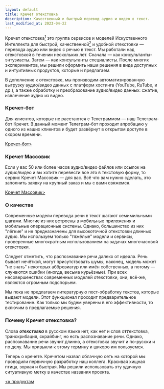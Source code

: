 ```yaml
---
layout: default
title: Кречет отекстовка
description: Качественный и быстрый перевод аудио и видео в текст.
last_modified_at: 2023-04-22
---
```


Кречет отекстовка[<sup>1</sup>](#whykrechet) это группа сервисов и моделей Искуственного Интеллекта для быстрой, качественной[<sup>2</sup>](#quality) и удобной отекстовки — перевода аудио или видео с речью в текст. Мы работали над отекстовкой в течении нескольких лет. Сначала — как консультанты-энтузиасты. Затем — как консультанты специалисты. После многих экспериментов, мы решили оформить наши решения в виде доступных и интуитивных продуктов, которые и предлагаем.

В дополнение к отекстовке, мы производим автоматизированную выгрузку аудио/видео данных с платформ хостинга (YouTube, RuTube, и др.), а также обработку и преобразование аудио/видео данных: сжатие, извлечение аудио из видео.

### Кречет-бот

Для клиентов, которые не расстаются с Телеграммом — наш Телеграм-бот Кречет. В данный момент Телеграм-бот проходит апробацию у одного из наших клиентов и будет развёрнут в открытом доступе в скором времени.

[Кречет-бот>](/products-krechet-bot/)

### Кречет Массовик

Если у вас 50 или более часов аудио/видео файлов или ссылок на аудио/видео и вы хотите перевести все это в текстовую форму, то сервис Кречет Массовик — для вас. Всё что вам нужно сделать, это заполнить заявку на крупный заказ и мы с вами свяжемся.

[Кречет Массовик>](/products-krechet-bulk/)

### О качестве <a name="quality"></a>

Современные модели перевода речи в текст шагают семимильными шагами. Многие из них встроены в мобильные приложения и мобильные операционные системы. Однако, большинство из них "лёгкие" и не предназначены для высокоточной отекстовки длинных аудио. Мы используем только "тяжёлые" модели и сервисы, проверенные многократным использованием на задачах многочасовой отекстовки. 

Следует отметить, что распознавание речи далеко от идеала. Речь бывает нечёткой, могут присутствовать шумы, наконец, модель может "не знать" некоторых аббревиатур или имён собственных, а потому — случаются ошибки (иногда, весьма курьёзные). При всех несовершенствах современных моделей отекстовки, они, всё-же, являются огромным подспорьем.

Мы пока не предлагаем литературную пост-обработку текстов, которые выдают модели. Этот функционал проходит предварительное тестирование. Как только мы будем уверены в его эффективности, то включим в предлагаемые решения.

### Почему Кречет отекстовка? <a name="whykrechet"></a>

Слова ***отекстовка*** в русском языке нет, как нет и слов о***тт***екстовка, транскрибация, скрайбинг, но есть распознавание речи. Однако, распознавание речи звучит длинно, а отекстовка звучит и по-русски и по делу. Мы привыкли к этому термину и шикоро им пользуемся.

Теперь о кречете. Кречетом назвал облачную сеть на которой мы проводили первичную разработку наш коллега. Красивая хищная птица, зоркая и быстрая. Мы решили использовать эту удачную ситуативную метку в качестве названия проекта.

[<к продуктам](/products/)